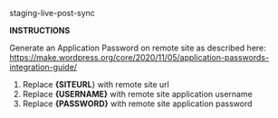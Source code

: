 staging-live-post-sync

**INSTRUCTIONS**

Generate an Application Password on remote site as described here:
https://make.wordpress.org/core/2020/11/05/application-passwords-integration-guide/

1. Replace **{SITEURL**} with remote site url
2. Replace **{USERNAME}** with remote site application username
3. Replace **{PASSWORD}** with remote site application password
